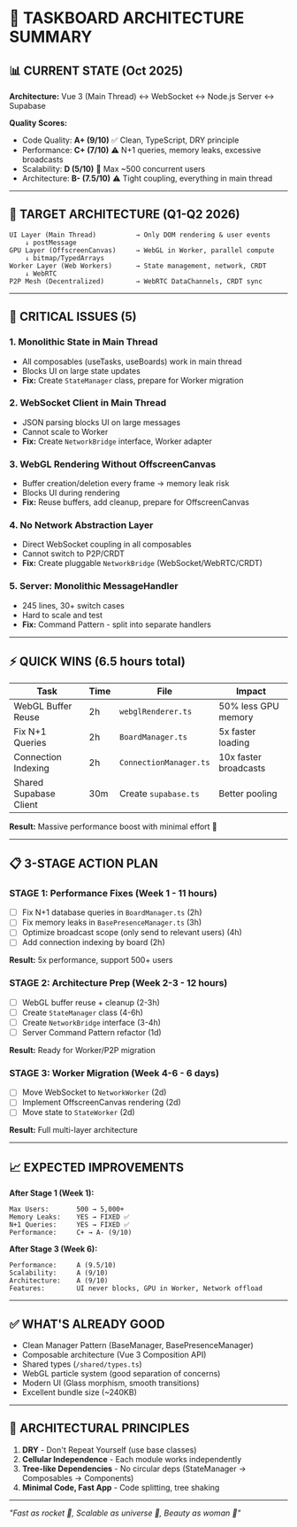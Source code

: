 # 🚀 TASKBOARD ARCHITECTURE SUMMARY

## 📊 CURRENT STATE (Oct 2025)

**Architecture:** Vue 3 (Main Thread) ↔ WebSocket ↔ Node.js Server ↔ Supabase

**Quality Scores:**
- Code Quality: **A+ (9/10)** ✅ Clean, TypeScript, DRY principle
- Performance: **C+ (7/10)** ⚠️ N+1 queries, memory leaks, excessive broadcasts
- Scalability: **D (5/10)** 🔴 Max ~500 concurrent users
- Architecture: **B- (7.5/10)** ⚠️ Tight coupling, everything in main thread

---

## 🎯 TARGET ARCHITECTURE (Q1-Q2 2026)

```
UI Layer (Main Thread)          → Only DOM rendering & user events
    ↓ postMessage
GPU Layer (OffscreenCanvas)     → WebGL in Worker, parallel compute
    ↓ bitmap/TypedArrays
Worker Layer (Web Workers)      → State management, network, CRDT
    ↓ WebRTC
P2P Mesh (Decentralized)        → WebRTC DataChannels, CRDT sync
```

---

## 🔴 CRITICAL ISSUES (5)

### 1. Monolithic State in Main Thread
- All composables (useTasks, useBoards) work in main thread
- Blocks UI on large state updates
- **Fix:** Create `StateManager` class, prepare for Worker migration

### 2. WebSocket Client in Main Thread
- JSON parsing blocks UI on large messages
- Cannot scale to Worker
- **Fix:** Create `NetworkBridge` interface, Worker adapter

### 3. WebGL Rendering Without OffscreenCanvas
- Buffer creation/deletion every frame → memory leak risk
- Blocks UI during rendering
- **Fix:** Reuse buffers, add cleanup, prepare for OffscreenCanvas

### 4. No Network Abstraction Layer
- Direct WebSocket coupling in all composables
- Cannot switch to P2P/CRDT
- **Fix:** Create pluggable `NetworkBridge` (WebSocket/WebRTC/CRDT)

### 5. Server: Monolithic MessageHandler
- 245 lines, 30+ switch cases
- Hard to scale and test
- **Fix:** Command Pattern - split into separate handlers

---

## ⚡ QUICK WINS (6.5 hours total)

| Task | Time | File | Impact |
|------|------|------|--------|
| WebGL Buffer Reuse | 2h | `webglRenderer.ts` | 50% less GPU memory |
| Fix N+1 Queries | 2h | `BoardManager.ts` | 5x faster loading |
| Connection Indexing | 2h | `ConnectionManager.ts` | 10x faster broadcasts |
| Shared Supabase Client | 30m | Create `supabase.ts` | Better pooling |

**Result:** Massive performance boost with minimal effort 🚀

---

## 📋 3-STAGE ACTION PLAN

### STAGE 1: Performance Fixes (Week 1 - 11 hours)
- [ ] Fix N+1 database queries in `BoardManager.ts` (2h)
- [ ] Fix memory leaks in `BasePresenceManager.ts` (3h)
- [ ] Optimize broadcast scope (only send to relevant users) (4h)
- [ ] Add connection indexing by board (2h)

**Result:** 5x performance, support 500+ users

### STAGE 2: Architecture Prep (Week 2-3 - 12 hours)
- [ ] WebGL buffer reuse + cleanup (2-3h)
- [ ] Create `StateManager` class (4-6h)
- [ ] Create `NetworkBridge` interface (3-4h)
- [ ] Server Command Pattern refactor (1d)

**Result:** Ready for Worker/P2P migration

### STAGE 3: Worker Migration (Week 4-6 - 6 days)
- [ ] Move WebSocket to `NetworkWorker` (2d)
- [ ] Implement OffscreenCanvas rendering (2d)
- [ ] Move state to `StateWorker` (2d)

**Result:** Full multi-layer architecture

---

## 📈 EXPECTED IMPROVEMENTS

**After Stage 1 (Week 1):**
```
Max Users:       500 → 5,000+
Memory Leaks:    YES → FIXED ✅
N+1 Queries:     YES → FIXED ✅
Performance:     C+ → A- (9/10)
```

**After Stage 3 (Week 6):**
```
Performance:     A (9.5/10)
Scalability:     A (9/10)
Architecture:    A (9/10)
Features:        UI never blocks, GPU in Worker, Network offload
```

---

## ✅ WHAT'S ALREADY GOOD

- Clean Manager Pattern (BaseManager, BasePresenceManager)
- Composable architecture (Vue 3 Composition API)
- Shared types (`/shared/types.ts`)
- WebGL particle system (good separation of concerns)
- Modern UI (Glass morphism, smooth transitions)
- Excellent bundle size (~240KB)

---

## 🎨 ARCHITECTURAL PRINCIPLES

1. **DRY** - Don't Repeat Yourself (use base classes)
2. **Cellular Independence** - Each module works independently
3. **Tree-like Dependencies** - No circular deps (StateManager → Composables → Components)
4. **Minimal Code, Fast App** - Code splitting, tree shaking

---

*"Fast as rocket 🚀, Scalable as universe 🌌, Beauty as woman 💃"*

